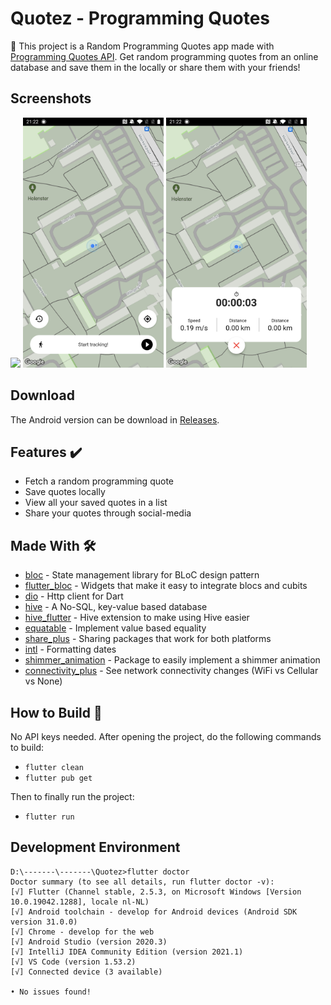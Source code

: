 # Quotez - Programming Quotes
:speech_balloon: This project is a Random Programming Quotes app made with [Programming Quotes API]. Get random programming quotes from an online database and save them in the locally or share them with your friends!


## Screenshots
<p>
  <img src="https://github.com/Ashhas/Mapme/blob/master/screenshot/mapme.gif" width="225">
  <img src="https://github.com/Ashhas/Mapme/blob/master/screenshot/Screenshot_20211024-212207.jpg" width="225"> 
  <img src="https://github.com/Ashhas/Mapme/blob/master/screenshot/Screenshot_20211024-212219.jpg" width="225">
 </p>
 

## Download
The Android version can be download in [Releases].


## Features ✔️
* Fetch a random programming quote
* Save quotes locally
* View all your saved quotes in a list
* Share your quotes through social-media


## Made With 🛠
- [bloc](https://pub.dev/packages/bloc) - State management library for BLoC design pattern
- [flutter_bloc](https://pub.dev/packages/flutter_bloc) - Widgets that make it easy to integrate blocs and cubits
- [dio](https://pub.dev/packages/dio) - Http client for Dart
- [hive](https://pub.dev/packages/hive) - A No-SQL, key-value based database
- [hive_flutter](https://pub.dev/packages/hive_flutter) - Hive extension to make using Hive easier
- [equatable](https://pub.dev/packages/equatable) - Implement value based equality
- [share_plus](https://pub.dev/packages/intl) - Sharing packages that work for both platforms
- [intl](https://pub.dev/packages/intl) - Formatting dates
- [shimmer_animation](https://pub.dev/packages/shimmer_animation) - Package to easily implement a shimmer animation
- [connectivity_plus](https://pub.dev/packages/connectivity_plus) - See network connectivity changes (WiFi vs Cellular vs None)


## How to Build 📱
No API keys needed. After opening the project, do the following commands to build:

- `flutter clean`
- `flutter pub get`

Then to finally run the project:
- `flutter run`

## Development Environment
```
D:\-------\-------\Quotez>flutter doctor
Doctor summary (to see all details, run flutter doctor -v):
[√] Flutter (Channel stable, 2.5.3, on Microsoft Windows [Version 10.0.19042.1288], locale nl-NL)
[√] Android toolchain - develop for Android devices (Android SDK version 31.0.0)
[√] Chrome - develop for the web
[√] Android Studio (version 2020.3)
[√] IntelliJ IDEA Community Edition (version 2021.1)
[√] VS Code (version 1.53.2)
[√] Connected device (3 available)

• No issues found!
```

[Programming Quotes API]:http://quotes.stormconsultancy.co.uk/api
[Releases]:https://github.com/Ashhas/Quotez/releases
